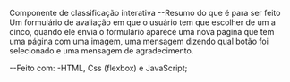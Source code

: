 Componente de classificação interativa
--Resumo do que é para ser feito
Um formulário de avaliação em que o usuário tem que escolher de um a cinco, quando ele envia o formulário aparece uma nova pagina que tem uma página com uma imagem, uma mensagem dizendo qual botão foi selecionado e uma mensagem de agradecimento.

--Feito com:
-HTML, Css (flexbox) e JavaScript;



